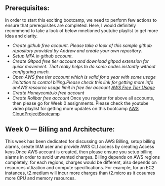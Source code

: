 ## **Prerequisites:**  
In order to start this exciting bootcamp, we need to perform few actions to ensure that prerequisites are completed.
Here, I would definitely recommend to take a look of below mnetioned youtube playlist to get more idea and clarity.  
- *Create github free account. Please take a look of this sample github repository provided by Andrew and create your own repository.* 
- *Setup MFA in github account.*  
- *Create Gitpod free tier account and download gitpod extension for quick movement. That really helps to do some codes instantly without configuring much.*  
- *Open AWS free tier account which is valid for a year with some usage limitation to control billing.Please check this link for getting more info onAWS resource usage limit in free tier account [AWS Free Tier Usage](https://aws.amazon.com/free/?all-free-tier.sort-by=item.additionalFields.SortRank&all-free-tier.sort-order=asc&awsf.Free%20Tier%20Types=*all&awsf.Free%20Tier%20Categories=*all)*  
- *Create Honeycomb.io free account*  
- *Create Rollbar free account*
Once you register for above all accounts, then please go for Week 0 assignments.
Please check the youtube video playlist for getting more updates on this bootcamp [AWS CloudProjectBootcamp](https://www.youtube.com/playlist?list=PLBfufR7vyJJ7k25byhRXJldB5AiwgNnWv)  

## Week 0 — Billing and Architecture:  
This week has been dedicated for discussing on AWS Billing, setup billing alarms, create IAM user and provide AWS CLI access by creating Access keys.Once AWS account is created, then please ensure you setup billing alarms in order to avoid unwanted charges. Billing depends on AWS regions completely, for each regions, charges would be different, also depends on resources utlization and compute specifications. For example, for an EC2 instances, t2.medium will incur more charges than t2.micro as it cosumes more CPU and memory resources.  